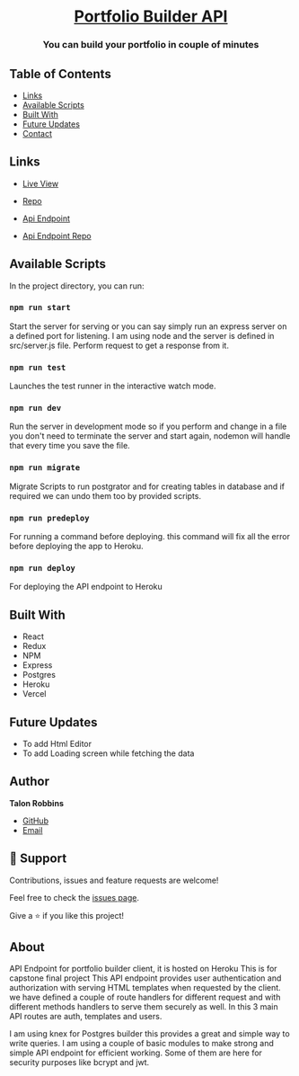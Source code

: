 <h1 align="center"><a href="https://enigmatic-tundra-24310.herokuapp.com">Portfolio Builder API</a></h1>

<h3 align="center">You can build your portfolio in couple of minutes</h3>

## Table of Contents

- [Links](#links)
- [Available Scripts](#available-scripts)
- [Built With](#built-with)
- [Future Updates](#future-updates)
- [Contact](#author)

## Links

- [Live View](https://capstone-portfolio-builder-client.vercel.app/)

- [Repo](https://github.com/Trobbins2020/capstone-portfolio-builder-client)

- [Api Endpoint](https://stark-tundra-62144.herokuapp.com/)

- [Api Endpoint Repo](https://github.com/Trobbins2020/capstone-portfolio-builder-api)

## Available Scripts

In the project directory, you can run:

### `npm run start`

Start the server for serving or you can say simply run an express server on a defined port for listening. I am using node and the server is defined in src/server.js file.
Perform request to get a response from it.

### `npm run test`

Launches the test runner in the interactive watch mode.

### `npm run dev`

Run the server in development mode so if you perform and change in a file you don't need to terminate the server and start again, nodemon will handle that every time you save the file.

### `npm run migrate`

Migrate Scripts to run postgrator and for creating tables in database and if required we can undo them too by provided scripts.

### `npm run predeploy`

For running a command before deploying. this command will fix all the error before deploying the app to Heroku.

### `npm run deploy`

For deploying the API endpoint to Heroku

## Built With

- React
- Redux
- NPM
- Express
- Postgres
- Heroku
- Vercel

## Future Updates

- To add Html Editor
- To add Loading screen while fetching the data

## Author

**Talon Robbins**

- [GitHub](https://github.com/Trobbins2020)
- [Email](cmdrcrichton2016@gmail.com)

## 🤝 Support

Contributions, issues and feature requests are welcome!

Feel free to check the [issues page](issues/).

Give a ⭐️ if you like this project!



## About

API Endpoint for portfolio builder client, it is hosted on Heroku
This is for capstone final project
This API endpoint provides user authentication and authorization with serving HTML templates when requested by the client.
we have defined a couple of route handlers for different request and with different methods handlers to serve them securely as well.
In this 3 main API routes are auth, templates and users.

I am using knex for Postgres builder this provides a great and simple way to write queries.
I am using a couple of basic modules to make strong and simple API endpoint for efficient working. Some of them are here for security purposes like bcrypt and jwt.
